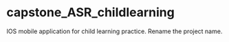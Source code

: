 # capstone_ASR_childlearning
IOS mobile application for child learning practice.
Rename the project name.
